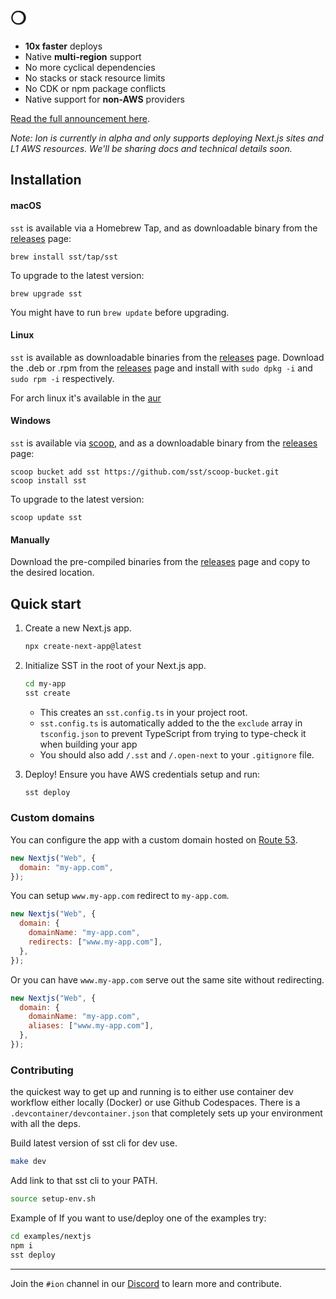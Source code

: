 # ❍


- **10x faster** deploys
- Native **multi-region** support
- No more cyclical dependencies
- No stacks or stack resource limits
- No CDK or npm package conflicts
- Native support for **non-AWS** providers

[Read the full announcement here](https://sst.dev/blog/moving-away-from-cdk.html).

_Note: Ion is currently in alpha and only supports deploying Next.js sites and L1 AWS resources. We'll be sharing docs and technical details soon._

## Installation

#### macOS

`sst` is available via a Homebrew Tap, and as downloadable binary from the [releases](https://github.com/sst/ion/releases/latest) page:

```
brew install sst/tap/sst
```

To upgrade to the latest version:

```
brew upgrade sst
```

You might have to run `brew update` before upgrading.

#### Linux

`sst` is available as downloadable binaries from the [releases](https://github.com/sst/ion/releases/latest) page. Download the .deb or .rpm from the [releases](https://github.com/sst/ion/releases/latest) page and install with `sudo dpkg -i` and `sudo rpm -i` respectively.

For arch linux it's available in the [aur](https://aur.archlinux.org/packages/sst-bin)

#### Windows

`sst` is available via [scoop](https://scoop.sh/), and as a downloadable binary from the [releases](https://github.com/sst/ion/releases/latest) page:

```
scoop bucket add sst https://github.com/sst/scoop-bucket.git
scoop install sst
```

To upgrade to the latest version:

```
scoop update sst
```

#### Manually

Download the pre-compiled binaries from the [releases](https://github.com/sst/ion/releases/latest) page and copy to the desired location.

## Quick start

1. Create a new Next.js app.

   ```bash
   npx create-next-app@latest
   ```

2. Initialize SST in the root of your Next.js app.

   ```bash
   cd my-app
   sst create
   ```

   - This creates an `sst.config.ts` in your project root.
   - `sst.config.ts` is automatically added to the the `exclude` array in `tsconfig.json` to prevent TypeScript from trying to type-check it when building your app
   - You should also add `/.sst` and `/.open-next` to your `.gitignore` file.

3. Deploy! Ensure you have AWS credentials setup and run:

   ```bash
   sst deploy
   ```

### Custom domains

You can configure the app with a custom domain hosted on [Route 53](https://aws.amazon.com/route53/).

```js {3}
new Nextjs("Web", {
  domain: "my-app.com",
});
```

You can setup `www.my-app.com` redirect to `my-app.com`.

```js {3}
new Nextjs("Web", {
  domain: {
    domainName: "my-app.com",
    redirects: ["www.my-app.com"],
  },
});
```

Or you can have `www.my-app.com` serve out the same site without redirecting.

```js {3}
new Nextjs("Web", {
  domain: {
    domainName: "my-app.com",
    aliases: ["www.my-app.com"],
  },
});
```

### Contributing

the quickest way to get up and running is to either use container dev workflow either locally (Docker) or use Github Codespaces. There is a `.devcontainer/devcontainer.json` that completely sets up your environment with all the deps.

Build latest version of sst cli for dev use.
```bash
make dev
```

Add link to that sst cli to your PATH.
```bash
source setup-env.sh
```

Example of If you want to use/deploy one of the examples try:
```bash
cd examples/nextjs
npm i
sst deploy
```

---

Join the `#ion` channel in our [Discord](https://sst.dev/discord) to learn more and contribute.
